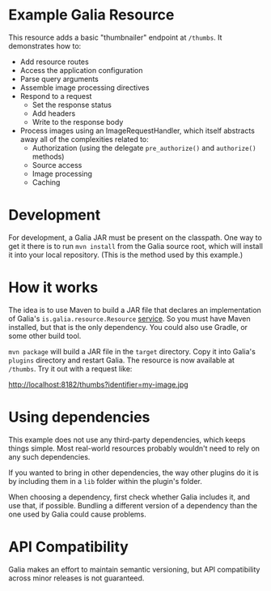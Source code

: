 # Example Galia Resource

This resource adds a basic "thumbnailer" endpoint at `/thumbs`. It
demonstrates how to:

* Add resource routes
* Access the application configuration
* Parse query arguments
* Assemble image processing directives
* Respond to a request
    * Set the response status
    * Add headers
    * Write to the response body
* Process images using an ImageRequestHandler, which itself abstracts away all
  of the complexities related to:
    * Authorization (using the delegate `pre_authorize()` and `authorize()`
      methods)
    * Source access
    * Image processing
    * Caching

# Development

For development, a Galia JAR must be present on the classpath. One way to
get it there is to run `mvn install` from the Galia source root, which will
install it into your local repository. (This is the method used by this
example.)

# How it works

The idea is to use Maven to build a JAR file that declares an implementation
of Galia's `is.galia.resource.Resource`
[service](https://docs.oracle.com/en/java/javase/21/docs/api/java.base/java/util/class-use/ServiceLoader.html).
So you must have Maven installed, but that is the only dependency. You could
also use Gradle, or some other build tool.

`mvn package` will build a JAR file in the `target` directory. Copy it into
Galia's `plugins` directory and restart Galia. The resource is now available at
`/thumbs`. Try it out with a request like:

[http://localhost:8182/thumbs?identifier=my-image.jpg](http://localhost:8182/thumbs?identifier=my-image.jpg)

# Using dependencies

This example does not use any third-party dependencies, which keeps things
simple. Most real-world resources probably wouldn't need to rely on any such
dependencies.

If you wanted to bring in other dependencies, the way other plugins do it is by
including them in a `lib` folder within the plugin's folder.

When choosing a dependency, first check whether Galia includes it, and use
that, if possible. Bundling a different version of a dependency than the one
used by Galia could cause problems.

# API Compatibility

Galia makes an effort to maintain semantic versioning, but API compatibility
across minor releases is not guaranteed. 
